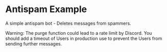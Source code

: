 # Antispam Example

A simple antispam bot - Deletes messages from spammers.

Warning: The purge function could lead to a rate limit by Discord. You should add a timeout of Users in production use to prevent the Users from sending further messages.